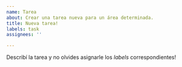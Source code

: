 ```yaml
---
name: Tarea
about: Crear una tarea nueva para un área determinada.
title: Nueva tarea!
labels: task
assignees: ''

---
```


Describí la tarea y no olvides asignarle los _labels_ correspondientes!
